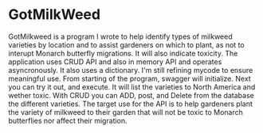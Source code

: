# GotMilkWeed 
GotMilkweed is a program I wrote to help identify types of milkweed varieties by location and to assist gardeners on which to plant, as not to interupt Monarch butterfly migrations. It will also indicate toxicity. The application uses CRUD API and also in memory API and operates asyncronously. It also uses a dictionary. I'm still refining mycode to ensure meaningful use.
From starting of the program, swagger will initialize. Next you can try it out, and execute. It will list the varieties to North America and wether toxic. With CRUD you can ADD, post, and Delete from the database the different varieties. The target use for the API is to help gardeners plant the variety of milkweed to their garden that will not be toxic to Monarch butterflies nor affect their migration.
